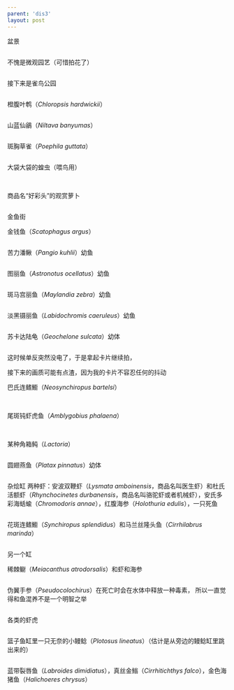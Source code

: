 ```yaml
---
parent: 'dis3'
layout: post
---
```

盆景
<img class='disc' data-src='https://lykoseremos.github.io/gmalb-01/dis3/439.jpg'>

<img class='disc' data-src='https://lykoseremos.github.io/gmalb-01/dis3/440.jpg'>

不愧是微观园艺（可惜拍花了）

<img class='disc' data-src='https://lykoseremos.github.io/gmalb-01/dis3/441.jpg'>

接下来是雀鸟公园

<img class='disc' data-src='https://lykoseremos.github.io/gmalb-01/dis3/442.jpg'>

橙腹叶鹎（<i>Chloropsis hardwickii</i>）

<img class='disc' data-src='https://lykoseremos.github.io/gmalb-01/dis3/443.jpg'>

山蓝仙鶲（<i>Niltava banyumas</i>）

<img class='disc' data-src='https://lykoseremos.github.io/gmalb-01/dis3/444.jpg'>

斑胸草雀（<i>Poephila guttata</i>）

<img class='disc' data-src='https://lykoseremos.github.io/gmalb-01/dis3/445.jpg'>

大袋大袋的蝗虫（喂鸟用）

<img class='disc' data-src='https://lykoseremos.github.io/gmalb-01/dis3/446.jpg'>

<img class='disc' data-src='https://lykoseremos.github.io/gmalb-01/dis3/447.jpg'>

商品名“好彩头”的观赏萝卜

<img class='disc' data-src='https://lykoseremos.github.io/gmalb-01/dis3/448.jpg'>

金鱼街


金钱鱼（<i>Scatophagus argus</i>）

<img class='disc' data-src='https://lykoseremos.github.io/gmalb-01/dis3/449.jpg'>

苦力潘鳅（<i>Pangio kuhlii</i>）幼鱼

<img class='disc' data-src='https://lykoseremos.github.io/gmalb-01/dis3/450.jpg'>

图丽鱼（<i>Astronotus ocellatus</i>）幼鱼

<img class='disc' data-src='https://lykoseremos.github.io/gmalb-01/dis3/451.jpg'>

斑马宫丽鱼（<i>Maylandia zebra</i>）幼鱼

<img class='disc' data-src='https://lykoseremos.github.io/gmalb-01/dis3/452.jpg'>

淡黑镊丽鱼（<i>Labidochromis caeruleus</i>）幼鱼

<img class='disc' data-src='https://lykoseremos.github.io/gmalb-01/dis3/453.jpg'>

苏卡达陆龟（<i>Geochelone sulcata</i>）幼体

<img class='disc' data-src='https://lykoseremos.github.io/gmalb-01/dis3/454.jpg'>

这时候单反突然没电了，于是拿起卡片继续拍，


接下来的画质可能有点渣，因为我的卡片不容忍任何的抖动


巴氏连鳍䲗（<i>Neosynchiropus bartelsi</i>）

<img class='disc' data-src='https://lykoseremos.github.io/gmalb-01/dis3/455.jpg'>

<img class='disc' data-src='https://lykoseremos.github.io/gmalb-01/dis3/456.jpg'>

尾斑钝虾虎鱼（<i>Amblygobius phalaena</i>）

<img class='disc' data-src='https://lykoseremos.github.io/gmalb-01/dis3/457.jpg'>

<img class='disc' data-src='https://lykoseremos.github.io/gmalb-01/dis3/458.jpg'>

<img class='disc' data-src='https://lykoseremos.github.io/gmalb-01/dis3/459.jpg'>

某种角箱鲀（<i>Lactoria</i>）

<img class='disc' data-src='https://lykoseremos.github.io/gmalb-01/dis3/460.jpg'>

圆翅燕鱼（<i>Platax pinnatus</i>）幼体

<img class='disc' data-src='https://lykoseremos.github.io/gmalb-01/dis3/461.jpg'>

杂烩缸
两种虾：安波双鞭虾（<i>Lysmata amboinensis</i>，商品名叫医生虾）和杜氏活额虾（<i>Rhynchocinetes durbanensis</i>，商品名叫骆驼虾或者机械虾），安氏多彩海蛞蝓（<i>Chromodoris annae</i>），红腹海参（<i>Holothuria edulis</i>），一只死鱼

<img class='disc' data-src='https://lykoseremos.github.io/gmalb-01/dis3/462.jpg'>

花斑连鳍䲗（<i>Synchiropus splendidus</i>）和马兰丝隆头鱼（<i>Cirrhilabrus marinda</i>）

<img class='disc' data-src='https://lykoseremos.github.io/gmalb-01/dis3/463.jpg'>

另一个缸


稀棘鳚（<i>Meiacanthus atrodorsalis</i>）和虾和海参

<img class='disc' data-src='https://lykoseremos.github.io/gmalb-01/dis3/464.jpg'>

伪翼手参（<i>Pseudocolochirus</i>）在死亡时会在水体中释放一种毒素， 所以一直觉得和鱼混养不是一个明智之举

<img class='disc' data-src='https://lykoseremos.github.io/gmalb-01/dis3/465.jpg'>

各类的虾虎

<img class='disc' data-src='https://lykoseremos.github.io/gmalb-01/dis3/466.jpg'>

篮子鱼缸里一只无奈的小鳗鲶（<i>Plotosus lineatus</i>）（估计是从旁边的鳗鲶缸里跳出来的）

<img class='disc' data-src='https://lykoseremos.github.io/gmalb-01/dis3/467.jpg'>

蓝带裂唇鱼（<i>Labroides dimidiatus</i>），真丝金䱵（<i>Cirrhitichthys falco</i>），金色海猪鱼（<i>Halichoeres chrysus</i>）

<img class='disc' data-src='https://lykoseremos.github.io/gmalb-01/dis3/468.jpg'>
